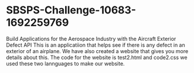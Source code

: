 # SBSPS-Challenge-10683-1692259769
Build Applications for the Aerospace Industry with the Aircraft Exterior Defect API
This is an applicatiion that helps see if there is any defect in an exterior of an airplane. 
We have also created a website that gives you more details about this. 
The code for the website is test2.html and code2.css
we used these two lannguages to make our website.
